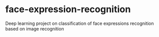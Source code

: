 # face-expression-recognition
Deep learning project on classification of face expressions recognition based on image recognition
